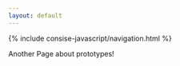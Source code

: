 ```yaml
---
layout: default
---
```


{% include consise-javascript/navigation.html %}

Another Page about prototypes!
